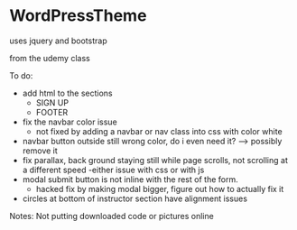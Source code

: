 # WordPressTheme


uses jquery and bootstrap

from the udemy class

To do: 
- add html to the sections
	- SIGN UP
	- FOOTER
- fix the navbar color issue
	- not fixed by adding a navbar or nav class into css with color white
- navbar button outside still wrong color, do i even need it? --> possibly remove it
- fix parallax, back ground staying still while page scrolls, not scrolling at a different speed
	-either issue with css or with js
- modal submit button is not inline with the rest of the form.  
	- hacked fix by making modal bigger, figure out how to actually fix it
- circles at bottom of instructor section have alignment issues

Notes:
Not putting downloaded code or pictures online

